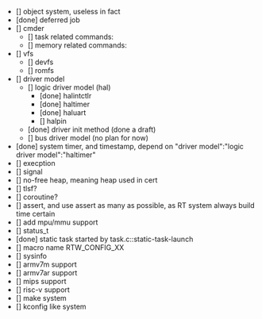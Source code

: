 - [] object system, useless in fact
- [done] deferred job
- [] cmder
    - [] task related commands:
    - [] memory related commands:
- [] vfs
     - [] devfs
     - [] romfs
- [] driver model
     - [] logic driver model (hal)
          - [done] halintctlr
          - [done] haltimer
          - [done] haluart
          - [] halpin
     - [done] driver init method (done a draft)
     - [] bus driver model (no plan for now)
- [done] system timer, and timestamp, depend on "driver model":"logic driver model":"haltimer"
- [] execption
- [] signal
- [] no-free heap, meaning heap used in cert
- [] tlsf?
- [] coroutine?
- [] assert, and use assert as many as possible, as RT system always build time certain
- [] add mpu/mmu support
- [] status_t
- [done] static task started by task.c::static-task-launch
- [] macro name RTW_CONFIG_XX
- [] sysinfo
- [] armv7m support
- [] armv7ar support
- [] mips support
- [] risc-v support
- [] make system
- [] kconfig like system
